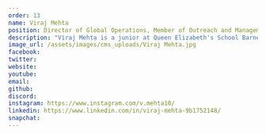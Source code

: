 ```yaml
---
order: 13
name: Viraj Mehta
position: Director of Global Operations, Member of Outreach and Management
description: "Viraj Mehta is a junior at Queen Elizabeth's School Barnet, near London. After running a coding club in his school, he soon developed a passion for computer science education, and hopes to make STEM education accessible, especially for underprivileged students. At HAX, he leads the Global Operations team, helping to improve HAX's outreach internationally. As a member of the management and outreach teams, Viraj also helps run logistics of HAX and helps advertise HAXathons! Outside of HAX, he enjoys public speaking, voicing his opinions on global issues and student government. Academically, Viraj enjoys maths and computer science, and hopes to explore the intersection of computational statistics, machine learning and quantitative finance. In his free time, he enjoys hanging out with friends, listening to The Score on repeat and binge-watching Suits."
image_url: /assets/images/cms_uploads/Viraj Mehta.jpg
facebook: 
twitter: 
website: 
youtube: 
email: 
github: 
discord: 
instagram: https://www.instagram.com/v.mehta10/
linkedin: https://www.linkedin.com/in/viraj-mehta-9b1752148/
snapchat: 
---
```

